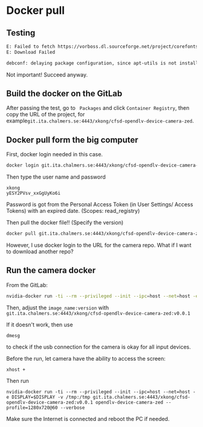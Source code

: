 # Docker pull

## Testing

```bash
E: Failed to fetch https://vorboss.dl.sourceforge.net/project/corefonts/the fonts/final/comic32.exe  Could not wait for server fd - select (11: Resource temporarily unavailable) [IP: 5.10.152.194 443]
E: Download Failed
```

```bash
debconf: delaying package configuration, since apt-utils is not installed
```

Not important! Succeed anyway.

## Build the docker on the GitLab

After passing the test, go to ``` Packages``` and click ```Container Registry```, then copy the URL of the project, for example```git.ita.chalmers.se:4443/xkong/cfsd-opendlv-device-camera-zed```. 

## Docker pull form the big computer

First, docker login needed in this case.

```bash
docker login git.ita.chalmers.se:4443/xkong/cfsd-opendlv-device-camera-zed
```

Then type the user name and password

```
xkong
yESY2PVsv_xxGgUyKo6i
```

Password is got from the Personal Access Token (in User Settings/ Access Tokens) with an expired date. (Scopes: read_registry)

Then pull the docker file!! (Specify the version)

```bash
docker pull git.ita.chalmers.se:4443/xkong/cfsd-opendlv-device-camera-zed:v0.0.1
```

However, I use docker login to the URL for the camera repo. What if I want to download another repo? 

## Run the camera docker

From the GitLab:

```bash
nvidia-docker run -ti --rm --privileged --init --ipc=host --net=host -e DISPLAY=$DISPLAY -v /tmp:/tmp image_name:version opendlv-device-camera-zed --profile=1280x720@60 --verbose
```

Then, adjust the  ```image_name:version```  with ```git.ita.chalmers.se:4443/xkong/cfsd-opendlv-device-camera-zed:v0.0.1``` 

If it doesn't work, then use 

```
dmesg
```

to check if the usb connection for the camera is okay for all input devices.

Before the run, let camera have the ability to access the screen: 

```
xhost +
```

Then run

```
nvidia-docker run -ti --rm --privileged --init --ipc=host --net=host -e DISPLAY=$DISPLAY -v /tmp:/tmp git.ita.chalmers.se:4443/xkong/cfsd-opendlv-device-camera-zed:v0.0.1 opendlv-device-camera-zed --profile=1280x720@60 --verbose
```

Make sure the Internet is connected and reboot the PC if needed. 

